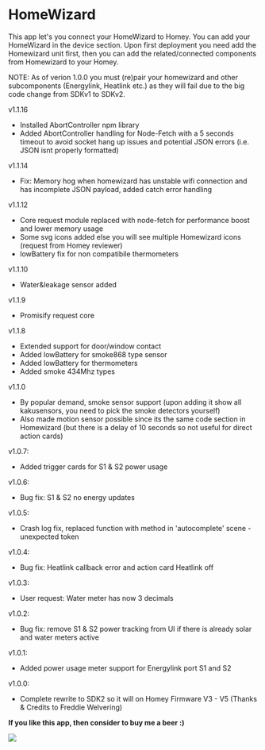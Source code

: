 # HomeWizard

This app let's you connect your HomeWizard to Homey. You can add your HomeWizard in the device section.
Upon first deployment you need add the Homewizard unit first, then you can add the related/connected components from Homewizard to your Homey.

NOTE: As of verion 1.0.0 you must (re)pair your homewizard and other subcomponents (Energylink, Heatlink etc.) as they will fail due
to the big code change from SDKv1 to SDKv2.

v1.1.16
* Installed AbortController npm library
* Added AbortController handling for Node-Fetch with a 5 seconds timeout to avoid socket hang up issues and potential JSON errors (i.e. JSON isnt properly formatted)

v1.1.14
* Fix: Memory hog when homewizard has unstable wifi connection and has incomplete JSON payload, added catch error handling

v1.1.12
* Core request module replaced with node-fetch for performance boost and lower memory usage
* Some svg icons added else you will see multiple Homewizard icons (request from Homey reviewer)
* lowBattery fix for non compatibile thermometers

v1.1.10
* Water&leakage sensor added

v1.1.9
* Promisify request core

v1.1.8
* Extended support for door/window contact
* Added lowBattery for smoke868 type sensor
* Added lowBattery for thermometers
* Added smoke 434Mhz types

v1.1.0
* By popular demand, smoke sensor support (upon adding it show all kakusensors, you need to pick the smoke detectors yourself)
* Also made motion sensor possible since its the same code section in Homewizard (but there is a delay of 10 seconds so not useful for direct action cards)

v1.0.7:
* Added trigger cards for S1 & S2 power usage

v1.0.6:
* Bug fix: S1 & S2 no energy updates

v1.0.5:
* Crash log fix, replaced function with method in 'autocomplete' scene - unexpected token

v1.0.4:
* Bug fix: Heatlink callback error and action card Heatlink off

v1.0.3:
* User request: Water meter has now 3 decimals

v1.0.2:
* Bug fix: remove S1 & S2 power tracking from UI if there is already solar and water meters active

v1.0.1:
* Added power usage meter support for Energylink port S1 and S2

v1.0.0:
* Complete rewrite to SDK2 so it will on Homey Firmware V3 - V5 (Thanks & Credits to Freddie Welvering)

**If you like this app, then consider to buy me a beer :)**

[![](https://www.paypalobjects.com/en_US/i/btn/btn_donateCC_LG.gif)](https://www.paypal.com/paypalme2/jtebbens)
